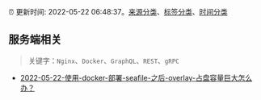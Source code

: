 :alarm_clock: 更新时间: 2022-05-22 06:48:37。[来源分类](../README.md)、[标签分类](../TAGS.md)、[时间分类](../TIMELINE.md)

## 服务端相关


> 关键字：`Nginx`、`Docker`、`GraphQL`、`REST`、`gRPC`



- [2022-05-22-使用-docker-部署-seafile-之后-overlay-占盘容量巨大怎么办？](https://www.v2ex.com/t/854438) 